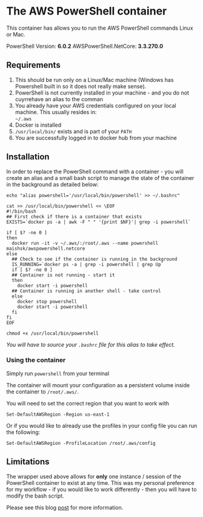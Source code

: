 # The AWS PowerShell container
This container has allows you to run the AWS PowerShell commands Linux or Mac.

PowerShell Version: **6.0.2**
AWSPowerShell.NetCore: **3.3.270.0**

## Requirements
1. This should be run only on a Linux/Mac machine (Windows has Powershell built in so it does not really make sense).
2. PowerShell is not currently installed in your machine - and you do not cuyrrehave an alias to the comman
3. You already have your AWS credentials configured on your local machine. This usually resides in:  
``~/.aws``
4. Docker is installed
5. ``/usr/local/bin/`` exists and is part of your ``PATH``
6. You are successfully logged in to docker hub from your machine

## Installation
In order to replace the PowerShell command with a container - you will  create an alias and a small bash script to manage the state of the container in the background as detailed below:

```
echo "alias powershell='/usr/local/bin/powershell' >> ~/.bashrc"

cat >> /usr/local/bin/powershell << \EOF
#!/bin/bash
## First check if there is a container that exists
EXISTS=`docker ps -a | awk -F " " '{print $NF}'| grep -i powershell`

if [ $? -ne 0 ]
then
  docker run -it -v ~/.aws/:/root/.aws --name powershell maishsk/awspowershell.netcore
else
  ## Check to see if the container is running in the background
  IS_RUNNING=`docker ps -a | grep -i powershell | grep Up`
  if [ $? -ne 0 ]
  ## Container is not running - start it
  then
    docker start -i powershell
  ## Container is running in another shell - take control
  else
    docker stop powershell
    docker start -i powershell
  fi
fi
EOF

chmod +x /usr/local/bin/powershell
```  


*You will have to source your ``.bashrc`` file for this alias to take effect.*

### Using the container
Simply run ``powershell`` from your terminal

The container will mount your configuration as a persistent volume inside the container to ``/root/.aws/``.

You will need to set the correct region that you want to work with  

``Set-DefaultAWSRegion -Region us-east-1``  


Or if you would like to already use the profiles in your config file you can run the following:  


``Set-DefaultAWSRegion -ProfileLocation /root/.aws/config``


## Limitations
The wrapper used above allows for **only** one instance / session of the PowerShell container to exist at any time. This was my personal preference for my workflow - if you would like to work differently - then you will have to modify the bash script.

Please see this blog [post](http://technodrone.blogspot.com/2018/01/the-aws-powershell-docker-container.html) for more information.
